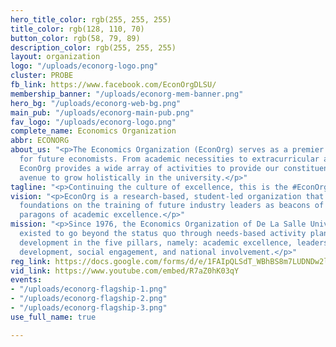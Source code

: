 ```yaml
---
hero_title_color: rgb(255, 255, 255)
title_color: rgb(128, 110, 70)
button_color: rgb(58, 79, 89)
description_color: rgb(255, 255, 255)
layout: organization
logo: "/uploads/econorg-logo.png"
cluster: PROBE
fb_link: https://www.facebook.com/EconOrgDLSU/
membership_banner: "/uploads/econorg-mem-banner.png"
hero_bg: "/uploads/econorg-web-bg.png"
main_pub: "/uploads/econorg-main-pub.png"
fav_logo: "/uploads/econorg-logo.png"
complete_name: Economics Organization
abbr: ECONORG
about_us: "<p>The Economics Organization (EconOrg) serves as a premier training ground
  for future economists. From academic necessities to extracurricular activities,
  EconOrg provides a wide array of activities to provide our constituents with an
  avenue to grow holistically in the university.</p>"
tagline: "<p>Continuing the culture of excellence, this is the #EconOrgLegacy.</p>"
vision: "<p>EconOrg is a research-based, student-led organization that aims to lay
  foundations on the training of future industry leaders as beacons of service and
  paragons of academic excellence.</p>"
mission: "<p>Since 1976, the Economics Organization of De La Salle University has
  existed to go beyond the status quo through needs-based activity planning. To instill
  development in the five pillars, namely: academic excellence, leadership, holistic
  development, social engagement, and national involvement.</p>"
reg_link: https://docs.google.com/forms/d/e/1FAIpQLSdT_WBhBS8m7LUDNDw2lM1dfd3mcnVkE3Sm862plQ2e8_yFaQ/viewform
vid_link: https://www.youtube.com/embed/R7aZ0hK03qY
events:
- "/uploads/econorg-flagship-1.png"
- "/uploads/econorg-flagship-2.png"
- "/uploads/econorg-flagship-3.png"
use_full_name: true

---
```

